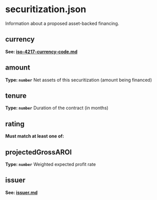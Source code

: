 # securitization.json

Information about a proposed asset-backed financing.



## currency

**See: [iso-4217-currency-code.md](iso-4217-currency-code.md)**


## amount


**Type: `number`**
Net assets of this securitization (amount being financed)



## tenure


**Type: `number`**
Duration of the contract (in months)



## rating


**Must match at least one of:**

### 












## projectedGrossAROI


**Type: `number`**
Weighted expected profit rate



## issuer

**See: [issuer.md](issuer.md)**



